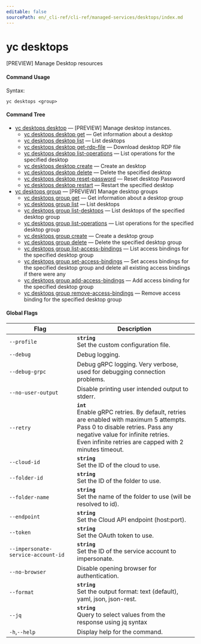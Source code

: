 ```yaml
---
editable: false
sourcePath: en/_cli-ref/cli-ref/managed-services/desktops/index.md
---
```


# yc desktops

[PREVIEW] Manage Desktop resources

#### Command Usage

Syntax: 

`yc desktops <group>`

#### Command Tree

- [yc desktops desktop](desktop/index.md) — [PREVIEW] Manage desktop instances.
	- [yc desktops desktop get](desktop/get.md) — Get information about a desktop
	- [yc desktops desktop list](desktop/list.md) — List desktops
	- [yc desktops desktop get-rdp-file](desktop/get-rdp-file.md) — Download desktop RDP file
	- [yc desktops desktop list-operations](desktop/list-operations.md) — List operations for the specified desktop
	- [yc desktops desktop create](desktop/create.md) — Create an desktop
	- [yc desktops desktop delete](desktop/delete.md) — Delete the specified desktop
	- [yc desktops desktop reset-password](desktop/reset-password.md) — Reset desktop Password
	- [yc desktops desktop restart](desktop/restart.md) — Restart the specified desktop
- [yc desktops group](group/index.md) — [PREVIEW] Manage desktop groups
	- [yc desktops group get](group/get.md) — Get information about a desktop group
	- [yc desktops group list](group/list.md) — List desktops
	- [yc desktops group list-desktops](group/list-desktops.md) — List desktops of the specified desktop group
	- [yc desktops group list-operations](group/list-operations.md) — List operations for the specified desktop group
	- [yc desktops group create](group/create.md) — Create a desktop group
	- [yc desktops group delete](group/delete.md) — Delete the specified desktop group
	- [yc desktops group list-access-bindings](group/list-access-bindings.md) — List access bindings for the specified desktop group
	- [yc desktops group set-access-bindings](group/set-access-bindings.md) — Set access bindings for the specified desktop group and delete all existing access bindings if there were any
	- [yc desktops group add-access-bindings](group/add-access-bindings.md) — Add access binding for the specified desktop group
	- [yc desktops group remove-access-bindings](group/remove-access-bindings.md) — Remove access binding for the specified desktop group

#### Global Flags

| Flag | Description |
|----|----|
|`--profile`|<b>`string`</b><br/>Set the custom configuration file.|
|`--debug`|Debug logging.|
|`--debug-grpc`|Debug gRPC logging. Very verbose, used for debugging connection problems.|
|`--no-user-output`|Disable printing user intended output to stderr.|
|`--retry`|<b>`int`</b><br/>Enable gRPC retries. By default, retries are enabled with maximum 5 attempts.<br/>Pass 0 to disable retries. Pass any negative value for infinite retries.<br/>Even infinite retries are capped with 2 minutes timeout.|
|`--cloud-id`|<b>`string`</b><br/>Set the ID of the cloud to use.|
|`--folder-id`|<b>`string`</b><br/>Set the ID of the folder to use.|
|`--folder-name`|<b>`string`</b><br/>Set the name of the folder to use (will be resolved to id).|
|`--endpoint`|<b>`string`</b><br/>Set the Cloud API endpoint (host:port).|
|`--token`|<b>`string`</b><br/>Set the OAuth token to use.|
|`--impersonate-service-account-id`|<b>`string`</b><br/>Set the ID of the service account to impersonate.|
|`--no-browser`|Disable opening browser for authentication.|
|`--format`|<b>`string`</b><br/>Set the output format: text (default), yaml, json, json-rest.|
|`--jq`|<b>`string`</b><br/>Query to select values from the response using jq syntax|
|`-h`,`--help`|Display help for the command.|
